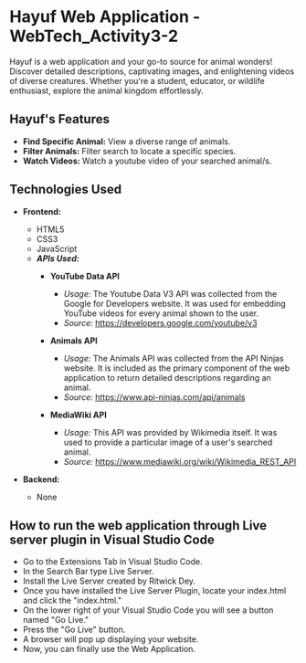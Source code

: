 # Hayuf Web Application - WebTech_Activity3-2

Hayuf is a web application and your go-to source for animal wonders!
Discover detailed descriptions, captivating images, and enlightening
videos of diverse creatures. Whether you're a student, educator, or
wildlife enthusiast, explore the animal kingdom effortlessly.

## Hayuf's Features

- **Find Specific Animal:** View a diverse range of animals.
- **Filter Animals:** Filter search to locate a specific species.
- **Watch Videos:** Watch a youtube video of your searched animal/s.

## Technologies Used

- **Frontend:**
  - HTML5
  - CSS3
  - JavaScript
  - ***APIs Used:***
    - **YouTube Data API**
      - *Usage:* The Youtube Data V3 API was collected from the Google for Developers website.
        It was used for embedding YouTube videos for every animal shown to the user.
      - *Source:* https://developers.google.com/youtube/v3

    - **Animals API**
      - *Usage:* The Animals API was collected from the API Ninjas website.
        It is included as the primary component of the web application to return detailed descriptions
        regarding an animal.
      - *Source:* https://www.api-ninjas.com/api/animals

    - **MediaWiki API**
      - *Usage:* This API was provided by Wikimedia itself. It was used to provide a particular
        image of a user's searched animal.
      - *Source:* https://www.mediawiki.org/wiki/Wikimedia_REST_API


- **Backend:**
  - None
 


## How to run the web application through Live server plugin in Visual Studio Code
 - Go to the Extensions Tab in Visual Studio Code.
 - In the Search Bar type Live Server.
 - Install the Live Server created by Ritwick Dey.
 - Once you have installed the Live Server Plugin, locate your index.html and click the "index.html."
 - On the lower right of your Visual Studio Code you will see a button named "Go Live."
 - Press the "Go Live" button.
 - A browser will pop up displaying your website.
 - Now, you can finally use the Web Application.
   
   
